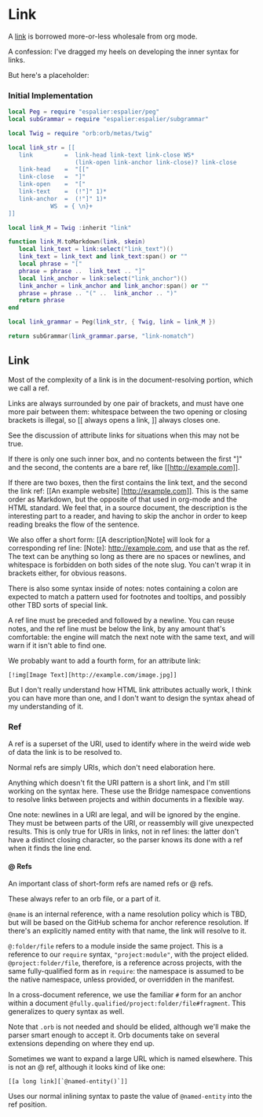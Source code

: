# Link


  A [link](httk://this.page) is borrowed more-or-less wholesale from org
mode.


A confession: I've dragged my heels on developing the inner syntax for links.


But here's a placeholder:


### Initial Implementation

```lua
local Peg = require "espalier:espalier/peg"
local subGrammar = require "espalier:espalier/subgrammar"

local Twig = require "orb:orb/metas/twig"
```
```lua
local link_str = [[
   link         =  link-head link-text link-close WS*
                   (link-open link-anchor link-close)? link-close
   link-head    =  "[["
   link-close   =  "]"
   link-open    =  "["
   link-text    =  (!"]" 1)*
   link-anchor  =  (!"]" 1)*
            WS  = { \n}+
]]
```
```lua
local link_M = Twig :inherit "link"
```
```lua
function link_M.toMarkdown(link, skein)
   local link_text = link:select("link_text")()
   link_text = link_text and link_text:span() or ""
   local phrase = "["
   phrase = phrase ..  link_text .. "]"
   local link_anchor = link:select("link_anchor")()
   link_anchor = link_anchor and link_anchor:span() or ""
   phrase = phrase .. "(" ..  link_anchor .. ")"
   return phrase
end
```
```lua
local link_grammar = Peg(link_str, { Twig, link = link_M })
```
```lua
return subGrammar(link_grammar.parse, "link-nomatch")
```
## Link

Most of the complexity of a link is in the document-resolving portion, which
we call a ref.


Links are always surrounded by one pair of brackets, and must have one more
pair between them: whitespace between the two opening or closing brackets is
illegal, so [[ always opens a link, ]] always closes one.


See the discussion of attribute links for situations when this may not be
true.


If there is only one such inner box, and no contents between the first "]" and
the second, the contents are a bare ref, like [[http://example.com]].


If there are two boxes, then the first contains the link text, and the second
the link ref: [[An example website] [http://example.com]].  This is the
same order as Markdown, but the opposite of that used in org-mode and the HTML
standard.  We feel that, in a source document, the description is the
interesting part to a reader, and having to skip the anchor in order to keep
reading breaks the flow of the sentence.


We also offer a short form: [[A description]Note] will look for a
corresponding ref line: [Note]: http://example.com, and use that as the
ref.  The text can be anything so long as there are no spaces or newlines, and
whitespace is forbidden on both sides of the note slug.  You can't wrap it in
brackets either, for obvious reasons.


There is also some syntax inside of notes: notes containing a colon are
expected to match a pattern used for footnotes and tooltips, and possibly
other TBD sorts of special link.


A ref line must be preceded and followed by a newline.  You can reuse notes,
and the ref line must be below the link, by any amount that's comfortable: the
engine will match the next note with the same text, and will warn if it isn't
able to find one.


We probably want to add a fourth form, for an attribute link:

```orb
[!img[Image Text][http://example.com/image.jpg]]
```

But I don't really understand how HTML link attributes actually work, I think
you can have more than one, and I don't want to design the syntax ahead of my
understanding of it.


### Ref

  A ref is a superset of the URI, used to identify where in the weird wide web
of data the link is to be resolved to.


Normal refs are simply URIs, which don't need elaboration here.


Anything which doesn't fit the URI pattern is a short link, and I'm still
working on the syntax here.  These use the Bridge namespace conventions to
resolve links between projects and within documents in a flexible way.


One note: newlines in a URI are legal, and will be ignored by the engine.
They must be between parts of the URI, or reassembly will give unexpected
results.  This is only true for URIs in links, not in ref lines: the latter
don't have a distinct closing character, so the parser knows its done with a
ref when it finds the line end.


#### @ Refs

An important class of short-form refs are named refs or @ refs.


These always refer to an orb file, or a part of it.


``@name`` is an internal reference, with a name resolution policy which is TBD,
but will be based on the GitHub schema for anchor reference resolution.  If
there's an explicitly named entity with that name, the link will resolve to it.


``@:folder/file`` refers to a module inside the same project.  This is a
reference to our ``require`` syntax, ``"project:module"``, with the project
elided.  ``@project:folder/file``, therefore, is a reference across projects,
with the same fully-qualified form as in ``require``: the namespace is assumed
to be the native namespace, unless provided, or overridden in the manifest.


In a cross-document reference, we use the familiar ``#`` form for an anchor
within a document ``@fully.qualified/project:folder/file#fragment``.  This
generalizes to query syntax as well.


Note that ``.orb`` is not needed and should be elided, although we'll make the
parser smart enough to accept it.  Orb documents take on several extensions
depending on where they end up.


Sometimes we want to expand a large URL which is named elsewhere.  This is
not an @ ref, although it looks kind of like one:

```orb
[[a long link][`@named-entity()`]]
```

Uses our normal inlining syntax to paste the value of ``@named-entity`` into the
ref position.
